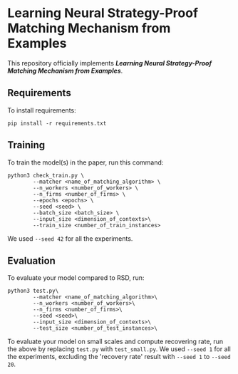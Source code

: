# Learning Neural Strategy-Proof Matching Mechanism from Examples
This repository officially implements ***Learning Neural Strategy-Proof Matching Mechanism from Examples***.

## Requirements

To install requirements:

```setup
pip install -r requirements.txt
```

## Training

To train the model(s) in the paper, run this command:

```train
python3 check_train.py \
        --matcher <name_of_matching_algorithm> \
        --n_workers <number_of_workers> \
        --n_firms <number_of_firms> \
        --epochs <epochs> \
        --seed <seed> \
        --batch_size <batch_size> \
        --input_size <dimension_of_contexts>\
        --train_size <number_of_train_instances>
```

We used `--seed 42` for all the experiments.

## Evaluation

To evaluate your model compared to RSD, run:

```eval
python3 test.py\
        --matcher <name_of_matching_algorithm>\
        --n_workers <number_of_workers>\
        --n_firms <number_of_firms>\
        --seed <seed>\
        --input_size <dimension_of_contexts>\
        --test_size <number_of_test_instances>\
```

To evaluate your model on small scales and compute recovering rate, run the above by replacing `test.py` with `test_small.py`.
We used `--seed 1` for all the experiments, excluding the 'recovery rate' result with `--seed 1` to `--seed 20`.
